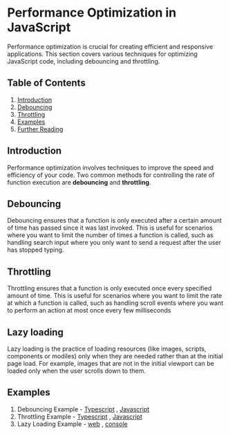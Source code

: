 # Performance Optimization in JavaScript

Performance optimization is crucial for creating efficient and responsive applications. This section covers various techniques for optimizing JavaScript code, including debouncing and throttling.

## Table of Contents

1. [Introduction](#introduction)
2. [Debouncing](#debouncing)
3. [Throttling](#throttling)
4. [Examples](#Examples)
5. [Further Reading](#further-reading)

## Introduction

Performance optimization involves techniques to improve the speed and efficiency of your code. Two common methods for controlling the rate of function execution are **debouncing** and **throttling**.

## Debouncing

Debouncing ensures that a function is only executed after a certain amount of time has passed since it was last invoked. This is useful for scenarios where you want to limit the number of times a function is called, such as handling search input where you only want to send a request after the user has stopped typing.




## Throttling

Throttling ensures that a function is only executed once every specified amount of time. This is useful for scenarios where you want to limit the rate at which a function is called, such as handling scroll events where you want to perform an action at most once every few milliseconds

## Lazy loading

Lazy loading is the practice of loading resources (like images, scripts, components or modiles) only when they are needed rather than at the initial page load. For example, images that are not in the initial viewport can be loaded only when the user scrolls down to them.

## Examples
1. Debouncing Example - [Typescript](./debounce.ts) , [Javascript](./debounce.js)
2. Throttling Example - [Typescript](./throttle.ts) , [Javascript](./throttle.js)
3. Lazy Loading Example - [web](./web/lazy_load/README.md) , [console](./lasyload.ts)



